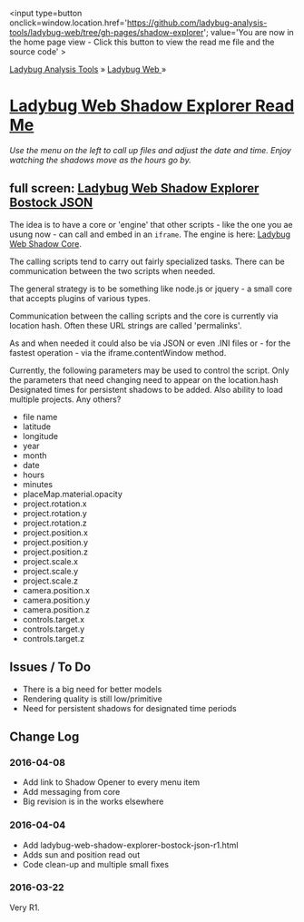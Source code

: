 ﻿
<span style=display:none; >[You are now in a GitHub source code view - click this link to view the home page]( http://ladybug-analysis-tools.github.io/ladybug-web/#shadow-explorer/readme.md "View file as a web page." ) </span>
<input type=button onclick=window.location.href='https://github.com/ladybug-analysis-tools/ladybug-web/tree/gh-pages/shadow-explorer'; 
value='You are now in the home page view - Click this button to view the read me file and the source code' >

[Ladybug Analysis Tools]( http://ladybug-analysis-tools.github.io/ ) » [Ladybug Web ]( http://ladybug-analysis-tools.github.io/ladybug-web/ ) »


[Ladybug Web Shadow Explorer Read Me]( #shadow-explorer/readme.md )
===

_Use the menu on the left to call up files and adjust the date and time. Enjoy watching the shadows move as the hours go by._


## full screen: [Ladybug Web Shadow Explorer Bostock JSON]( http://ladybug-analysis-tools.github.io/ladybug-web/shadow-explorer/ )

The idea is to have a core or 'engine' that other scripts - like the one you ae usung now - can call and embed in an `iframe`.
The engine is here: [Ladybug Web Shadow Core]( http://ladybug-analysis-tools.github.io/ladybug-web/shadow-core/ ).

The calling scripts tend to carry out fairly specialized tasks.
There can be communication between the two scripts when needed.

The general strategy is to be something like node.js or jquery - a small core that accepts plugins of various types.

Communication between the calling scripts and the core is currently via location hash.
Often these URL strings are called 'permalinks'.

As and when needed it could also be via JSON or even .INI files or - for the fastest operation - via the iframe.contentWindow method.

Currently, the following parameters may be used to control the script. 
Only the parameters that need changing need to appear on the location.hash
Designated times for persistent shadows to be added. 
Also ability to load multiple projects.
Any others?

* file name
* latitude
* longitude
* year
* month
* date
* hours
* minutes
* placeMap.material.opacity
* project.rotation.x
* project.rotation.y
* project.rotation.z
* project.position.x
* project.position.y
* project.position.z
* project.scale.x
* project.scale.y
* project.scale.z
* camera.position.x
* camera.position.y
* camera.position.z
* controls.target.x
* controls.target.y
* controls.target.z



## Issues / To Do

* There is a big need for better models
* Rendering quality is still low/primitive
* Need for persistent shadows for designated time periods



## Change Log


### 2016-04-08

* Add link to Shadow Opener to every menu item
* Add messaging from core
* Big revision is in the works elsewhere


### 2016-04-04

* Add ladybug-web-shadow-explorer-bostock-json-r1.html
* Adds sun and position read out
* Code clean-up and multiple small fixes

### 2016-03-22

Very R1.
